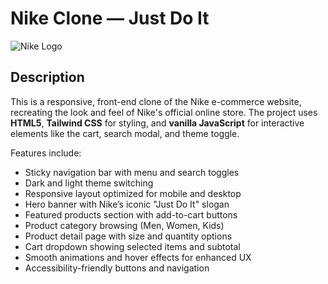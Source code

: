 # Nike Clone — Just Do It

![Nike Logo](https://upload.wikimedia.org/wikipedia/commons/a/a6/Logo_NIKE.svg)

## Description

This is a responsive, front-end clone of the Nike e-commerce website, recreating the look and feel of Nike's official online store. The project uses **HTML5**, **Tailwind CSS** for styling, and **vanilla JavaScript** for interactive elements like the cart, search modal, and theme toggle.

Features include:
- Sticky navigation bar with menu and search toggles
- Dark and light theme switching
- Responsive layout optimized for mobile and desktop
- Hero banner with Nike’s iconic "Just Do It" slogan
- Featured products section with add-to-cart buttons
- Product category browsing (Men, Women, Kids)
- Product detail page with size and quantity options
- Cart dropdown showing selected items and subtotal
- Smooth animations and hover effects for enhanced UX
- Accessibility-friendly buttons and navigation

